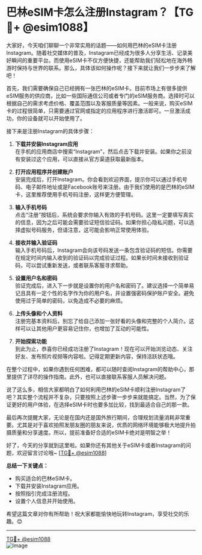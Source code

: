 # 巴林eSIM卡怎么注册Instagram？【TG💪+ @esim1088】

大家好，今天咱们聊聊一个非常实用的话题——如何用巴林的eSIM卡注册Instagram。随着社交媒体的普及，Instagram已经成为很多人分享生活、记录美好瞬间的重要平台。而使用eSIM卡不仅方便快捷，还能帮助我们轻松地在海外畅游时保持与世界的联系。那么，具体该如何操作呢？接下来就让我们一步步来了解吧！

首先，我们需要确保自己已经拥有一张巴林的eSIM卡。目前市场上有很多提供eSIM服务的供应商，比如一些国际通信公司或者专门的eSIM服务商。选择时可以根据自己的需求考虑价格、覆盖范围以及客服质量等因素。一般来说，购买eSIM卡的过程很简单，只需要通过官网或指定的应用程序进行激活即可。一旦激活成功，你的设备就可以开始使用了。

接下来是注册Instagram的具体步骤：

1. **下载并安装Instagram应用**  
   在手机的应用商店中搜索“Instagram”，然后点击下载并安装。如果你之前没有安装过这个应用，可以直接从官方渠道获取最新版本。

2. **打开应用程序并创建账户**  
   安装完成后，打开Instagram。你会看到欢迎界面，提示你可以通过手机号码、电子邮件地址或是Facebook账号来注册。由于我们使用的是巴林的eSIM卡，这里推荐使用手机号码注册，这样更方便管理。

3. **输入手机号码**  
   点击“注册”按钮后，系统会要求你输入有效的手机号码。这里一定要填写真实的信息，因为之后可能会需要验证短信验证码。如果你担心隐私问题，可以选择虚拟号码服务，但请注意，这可能会影响正常使用体验。

4. **接收并输入验证码**  
   输入手机号码后，Instagram会向该号码发送一条包含验证码的短信。你需要在规定时间内输入收到的验证码以完成验证过程。如果长时间未接收到验证码，可以尝试重新发送，或者联系客服寻求帮助。

5. **设置用户名和密码**  
   验证完成后，进入下一步就是设置你的用户名和密码了。建议选择一个简单易记且具有一定个性的名字作为你的用户名，并设置强密码保护账户安全。避免使用过于简单的密码，以免造成不必要的麻烦。

6. **上传头像和个人资料**  
   注册完基本资料后，别忘了给自己添加一张好看的头像和完整的个人简介。这样可以让其他用户更容易记住你，也增加了互动的可能性。

7. **开始探索功能**  
   到此为止，恭喜你已经成功注册了Instagram！现在可以开始浏览动态、关注好友、发布照片视频等内容啦。记得定期更新内容，保持活跃状态哦。

在整个过程中，如果你遇到任何困难，都可以随时查阅Instagram的帮助中心，那里提供了详尽的操作指南。此外，也可以直接联系客服人员解决问题。

说了这么多，相信大家都明白了如何利用巴林的eSIM卡顺利注册Instagram了吧？其实整个流程并不复杂，只要按照上述步骤一步步来就能搞定。当然，为了保证更好的用户体验，在选择eSIM卡时也要多加比较，找到最适合自己的那一款。

最后再次提醒大家，无论是在国内还是国外旅行期间，合理规划流量消耗非常重要。尤其是对于喜欢拍照发朋友圈的朋友来说，优质的网络环境能够极大地提升拍摄质量和分享速度。所以，提前准备好合适的eSIM卡绝对是明智之举！

好了，今天的分享就到这里啦。如果你还有其他关于eSIM卡或者Instagram的问题，欢迎留言讨论哦~ [[TG💪+ @esim1088](https://t.me/s/esim1088)]

**总结一下关键点：**
- 购买适合的巴林eSIM卡。
- 下载并安装Instagram应用。
- 按照指引完成注册流程。
- 设置个人信息并开始使用。

希望这篇文章对你有所帮助！祝大家都能愉快地玩转Instagram，享受社交的乐趣。😊

---

[TG💪+ @esim1088](https://t.me/s/esim1088)  
![Image](https://i.postimg.cc/4NQfJmqS/Snipaste-2025-05-13-00-14-12.png)